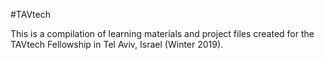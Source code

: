 #TAVtech

This is a compilation of learning materials and project files created for the TAVtech Fellowship in Tel Aviv, Israel (Winter 2019). 

